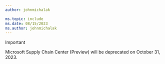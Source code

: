```yaml
---
author: johnmichalak

ms.topic: include
ms.date: 08/15/2023
ms.author: johnmichalak
---
```


> [!IMPORTANT]
> Microsoft Supply Chain Center (Preview) will be deprecated on October 31, 2023.
